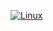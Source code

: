 [![Linux](https://github.com/llocram/geometry/actions/workflows/linux.yml/badge.svg)](https://github.com/llocram/geometry/actions/workflows/linux.yml)
